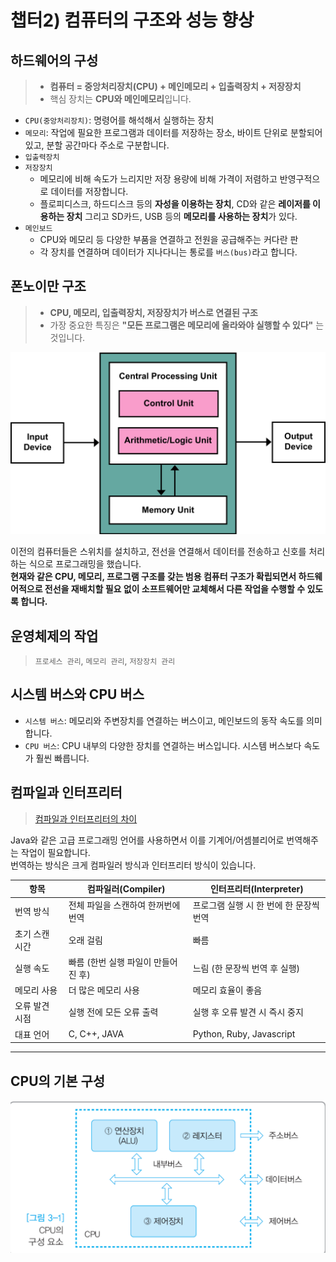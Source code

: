 # 챕터2) 컴퓨터의 구조와 성능 향상

## 하드웨어의 구성

> - **컴퓨터 = 중앙처리장치(CPU) + 메인메모리 + 입출력장치 + 저장장치**
> - 핵심 장치는 **CPU와 메인메모리**입니다.

- `CPU(중앙처리장치)`: 명령어를 해석해서 실행하는 장치
- `메모리`: 작업에 필요한 프로그램과 데이터를 저장하는 장소, 바이트 단위로 분할되어 있고, 분할 공간마다 주소로 구분합니다.
- `입출력장치`
- `저장장치`
  - 메모리에 비해 속도가 느리지만 저장 용량에 비해 가격이 저렴하고 반영구적으로 데이터를 저장합니다.
  - 플로피디스크, 하드디스크 등의 **자성을 이용하는 장치**, CD와 같은 **레이저를 이용하는 장치** 그리고 SD카드, USB 등의 **메모리를 사용하는 장치**가 있다.
- `메인보드`
  - CPU와 메모리 등 다양한 부품을 연결하고 전원을 공급해주는 커다란 판
  - 각 장치를 연결하며 데이터가 지나다니는 통로를 `버스(bus)`라고 합니다.

## 폰노이만 구조

> - **CPU, 메모리, 입출력장치, 저장장치가 버스로 연결된 구조**
> - 가장 중요한 특징은 **"모든 프로그램은 메모리에 올라와야 실행할 수 있다"** 는 것입니다.

![폰노이만 구조](./images/폰노이만.png)

이전의 컴퓨터들은 스위치를 설치하고, 전선을 연결해서 데이터를 전송하고 신호를 처리하는 식으로 프로그래밍을 했습니다.<br/>
**현재와 같은 CPU, 메모리, 프로그램 구조를 갖는 범용 컴퓨터 구조가 확립되면서 하드웨어적으로 전선을 재배치할 필요 없이 소프트웨어만 교체해서 다른 작업을 수행할 수 있도록 합니다.**

## 운영체제의 작업

> `프로세스 관리`, `메모리 관리`, `저장장치 관리`

## 시스템 버스와 CPU 버스

- `시스템 버스`: 메모리와 주변장치를 연결하는 버스이고, 메인보드의 동작 속도를 의미합니다.
- `CPU 버스`: CPU 내부의 다양한 장치를 연결하는 버스입니다. 시스템 버스보다 속도가 훨씬 빠릅니다.

## 컴파일과 인터프리터

> [컴파일과 인터프리터의 차이](https://velog.io/@jhur98/%EC%BB%B4%ED%8C%8C%EC%9D%BC%EB%9F%ACcompiler%EC%99%80-%EC%9D%B8%ED%84%B0%ED%94%84%EB%A6%AC%ED%84%B0interpreter%EC%9D%98-%EC%B0%A8%EC%9D%B4)

Java와 같은 고급 프로그래밍 언어를 사용하면서 이를 기계어/어셈블리어로 번역해주는 작업이 필요합니다.<br/>
번역하는 방식은 크게 컴파일러 방식과 인터프리터 방식이 있습니다.

| 항목           | 컴파일러(Compiler)                  | 인터프리터(Interpreter)                 |
| -------------- | ----------------------------------- | --------------------------------------- |
| 번역 방식      | 전체 파일을 스캔하여 한꺼번에 번역  | 프로그램 실행 시 한 번에 한 문장씩 번역 |
| 초기 스캔 시간 | 오래 걸림                           | 빠름                                    |
| 실행 속도      | 빠름 (한번 실행 파일이 만들어진 후) | 느림 (한 문장씩 번역 후 실행)           |
| 메모리 사용    | 더 많은 메모리 사용                 | 메모리 효율이 좋음                      |
| 오류 발견 시점 | 실행 전에 모든 오류 출력            | 실행 후 오류 발견 시 즉시 중지          |
| 대표 언어      | C, C++, JAVA                        | Python, Ruby, Javascript                |

---

## CPU의 기본 구성

![CPU의 기본 구성](./images/CPU구조.png)
